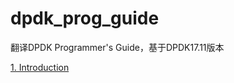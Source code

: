 # dpdk_prog_guide
翻译DPDK Programmer's Guide，基于DPDK17.11版本

[1. Introduction](https://github.com/gogodick/dpdk_prog_guide/blob/master/Text/1.%20Introduction) 
